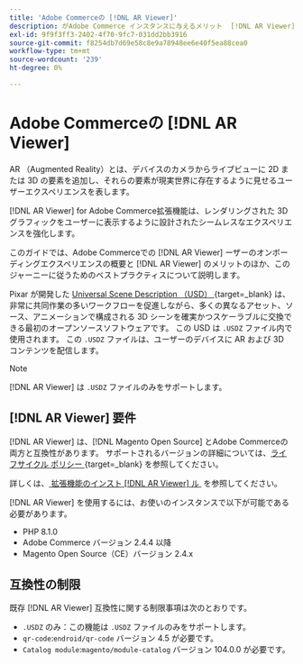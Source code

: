 ```yaml
---
title: 'Adobe Commerceの [!DNL AR Viewer]'
description: がAdobe Commerce インスタンスに与えるメリット  [!DNL AR Viewer] 、拡張機能を正常にオンボーディングおよび設定する方法について説明します。
exl-id: 9f9f3ff3-2402-4f70-9fc7-031dd2bb3916
source-git-commit: f8254db7d69e58c8e9a78948ee6e40f5ea88cea0
workflow-type: tm+mt
source-wordcount: '239'
ht-degree: 0%

---
```


# Adobe Commerceの [!DNL AR Viewer]

AR （Augmented Reality）とは、デバイスのカメラからライブビューに 2D または 3D の要素を追加し、それらの要素が現実世界に存在するように見せるユーザーエクスペリエンスを表します。

[!DNL AR Viewer] for Adobe Commerce拡張機能は、レンダリングされた 3D グラフィックをユーザーに表示するように設計されたシームレスなエクスペリエンスを強化します。

このガイドでは、Adobe Commerceでの [!DNL AR Viewer] ーザーのオンボーディングエクスペリエンスの概要と [!DNL AR Viewer] のメリットのほか、このジャーニーに従うためのベストプラクティスについて説明します。

Pixar が開発した [Universal Scene Description （USD） &#x200B;](https://openusd.org/release/index.html){target=_blank} は、非常に共同作業の多いワークフローを促進しながら、多くの異なるアセット、ソース、アニメーションで構成される 3D シーンを確実かつスケーラブルに交換できる最初のオープンソースソフトウェアです。 この USD は `.USDZ` ファイル内で使用されます。 この `.USDZ` ファイルは、ユーザーのデバイスに AR および 3D コンテンツを配信します。

>[!NOTE]
>
> [!DNL AR Viewer] は `.USDZ` ファイルのみをサポートします。

## [!DNL AR Viewer] 要件

[!DNL AR Viewer] は、[!DNL Magento Open Source] とAdobe Commerceの両方と互換性があります。 サポートされるバージョンの詳細については、[&#x200B; ライフサイクル ポリシー &#x200B;](https://experienceleague.adobe.com/docs/commerce-operations/release/planning/lifecycle-policy.html?lang=ja){target=_blank} を参照してください。

詳しくは、[&#x200B; 拡張機能のインスト  [!DNL AR Viewer]  ル &#x200B;](../catalog/ar-viewer-setup.md) を参照してください。

[!DNL AR Viewer] を使用するには、お使いのインスタンスで以下が可能である必要があります。

* PHP 8.1.0
* Adobe Commerce バージョン 2.4.4 以降
* Magento Open Source（CE）バージョン 2.4.x

## 互換性の制限

既存 [!DNL AR Viewer] 互換性に関する制限事項は次のとおりです。

* `.USDZ` のみ：この機能は `.USDZ` ファイルのみをサポートします。
* `qr-code`:`endroid/qr-code` バージョン 4.5 が必要です。
* `Catalog module`:`magento/module-catalog` バージョン 104.0.0 が必要です。
